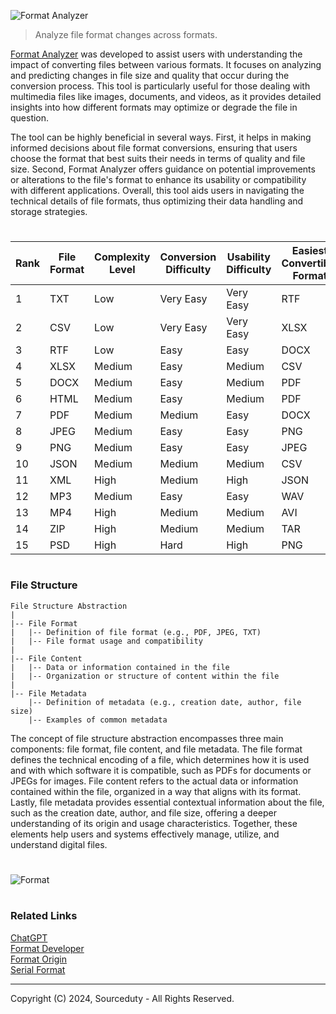 ![Format Analyzer](https://github.com/sourceduty/Format_Analyzer/assets/123030236/ff48456a-fc5a-49eb-9e2f-204df99f4b43)

> Analyze file format changes across formats.

[Format Analyzer](https://chatgpt.com/g/g-ehM3x1ukS-format-analyzer) was developed to assist users with understanding the impact of converting files between various formats. It focuses on analyzing and predicting changes in file size and quality that occur during the conversion process. This tool is particularly useful for those dealing with multimedia files like images, documents, and videos, as it provides detailed insights into how different formats may optimize or degrade the file in question.

The tool can be highly beneficial in several ways. First, it helps in making informed decisions about file format conversions, ensuring that users choose the format that best suits their needs in terms of quality and file size. Second, Format Analyzer offers guidance on potential improvements or alterations to the file's format to enhance its usability or compatibility with different applications. Overall, this tool aids users in navigating the technical details of file formats, thus optimizing their data handling and storage strategies.

#

| Rank | File Format | Complexity Level | Conversion Difficulty | Usability Difficulty | Easiest Convertible Format |
|------|-------------|------------------|-----------------------|----------------------|----------------------------|
| 1    | TXT         | Low              | Very Easy             | Very Easy            | RTF                        |
| 2    | CSV         | Low              | Very Easy             | Very Easy            | XLSX                       |
| 3    | RTF         | Low              | Easy                  | Easy                 | DOCX                       |
| 4    | XLSX        | Medium           | Easy                  | Medium               | CSV                        |
| 5    | DOCX        | Medium           | Easy                  | Medium               | PDF                        |
| 6    | HTML        | Medium           | Easy                  | Medium               | PDF                        |
| 7    | PDF         | Medium           | Medium                | Easy                 | DOCX                       |
| 8    | JPEG        | Medium           | Easy                  | Easy                 | PNG                        |
| 9    | PNG         | Medium           | Easy                  | Easy                 | JPEG                       |
| 10   | JSON        | Medium           | Medium                | Medium               | CSV                        |
| 11   | XML         | High             | Medium                | High                 | JSON                       |
| 12   | MP3         | Medium           | Easy                  | Easy                 | WAV                        |
| 13   | MP4         | High             | Medium                | Medium               | AVI                        |
| 14   | ZIP         | High             | Medium                | Medium               | TAR                        |
| 15   | PSD         | High             | Hard                  | High                 | PNG                        |

#
### File Structure

```
File Structure Abstraction
|
|-- File Format
|   |-- Definition of file format (e.g., PDF, JPEG, TXT)
|   |-- File format usage and compatibility
|
|-- File Content
|   |-- Data or information contained in the file
|   |-- Organization or structure of content within the file
|
|-- File Metadata
    |-- Definition of metadata (e.g., creation date, author, file size)
    |-- Examples of common metadata
```

The concept of file structure abstraction encompasses three main components: file format, file content, and file metadata. The file format defines the technical encoding of a file, which determines how it is used and with which software it is compatible, such as PDFs for documents or JPEGs for images. File content refers to the actual data or information contained within the file, organized in a way that aligns with its format. Lastly, file metadata provides essential contextual information about the file, such as the creation date, author, and file size, offering a deeper understanding of its origin and usage characteristics. Together, these elements help users and systems effectively manage, utilize, and understand digital files.

#

![Format](https://github.com/user-attachments/assets/a1a7a3ca-22db-47fa-85de-5d5cc1fa98e5)

#
### Related Links

[ChatGPT](https://github.com/sourceduty/ChatGPT)
<br>
[Format Developer](https://github.com/sourceduty/Format_Developer)
<br>
[Format Origin](https://github.com/sourceduty/Format_Origin)
<br>
[Serial Format](https://github.com/sourceduty/Serial_Format)

***
Copyright (C) 2024, Sourceduty - All Rights Reserved.
